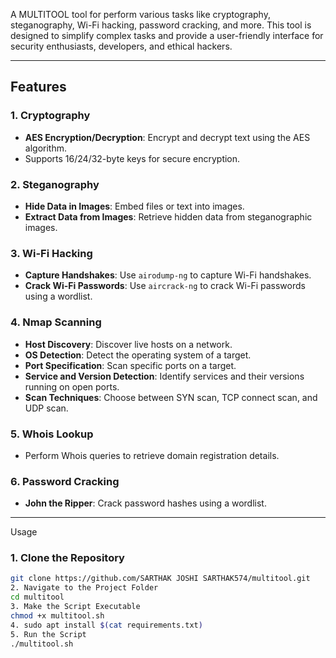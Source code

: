 
A  MULTITOOL tool for perform various  tasks like cryptography, steganography, Wi-Fi hacking, password cracking, and more. This tool is designed to simplify complex tasks and provide a user-friendly interface for security enthusiasts, developers, and ethical hackers.

---

## Features

### 1. **Cryptography**
   - **AES Encryption/Decryption**: Encrypt and decrypt text using the AES algorithm.
   - Supports 16/24/32-byte keys for secure encryption.

### 2. **Steganography**
   - **Hide Data in Images**: Embed files or text into images.
   - **Extract Data from Images**: Retrieve hidden data from steganographic images.

### 3. **Wi-Fi Hacking**
   - **Capture Handshakes**: Use `airodump-ng` to capture Wi-Fi handshakes.
   - **Crack Wi-Fi Passwords**: Use `aircrack-ng` to crack Wi-Fi passwords using a wordlist.

### 4. **Nmap Scanning**
   - **Host Discovery**: Discover live hosts on a network.
   - **OS Detection**: Detect the operating system of a target.
   - **Port Specification**: Scan specific ports on a target.
   - **Service and Version Detection**: Identify services and their versions running on open ports.
   - **Scan Techniques**: Choose between SYN scan, TCP connect scan, and UDP scan.

### 5. **Whois Lookup**
   - Perform Whois queries to retrieve domain registration details.

### 6. **Password Cracking**
   - **John the Ripper**: Crack password hashes using a wordlist.

---

 Usage

### 1. **Clone the Repository**
   ```bash
   git clone https://github.com/SARTHAK JOSHI SARTHAK574/multitool.git
2. Navigate to the Project Folder
cd multitool
3. Make the Script Executable
chmod +x multitool.sh
4. sudo apt install $(cat requirements.txt)
5. Run the Script
./multitool.sh

